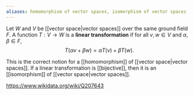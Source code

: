 ```yaml
---
aliases: homomorphism of vector spaces, isomorphism of vector spaces
---
```

Let $W$ and $V$ be [[vector space|vector spaces]] over the same ground field $F$. A function $T: V \to W$ is a **linear transformation** if for all $v,w \in V$ and $\alpha,\beta \in F$, $$T(\alpha v+\beta w) = \alpha T(v) + \beta T(w).$$

This is the correct notion for a [[homomorphism]] of [[vector space|vector spaces]]. If a linear transformation is [[bijective]], then it is an [[isomorphism]] of [[vector space|vector spaces]].

https://www.wikidata.org/wiki/Q207643